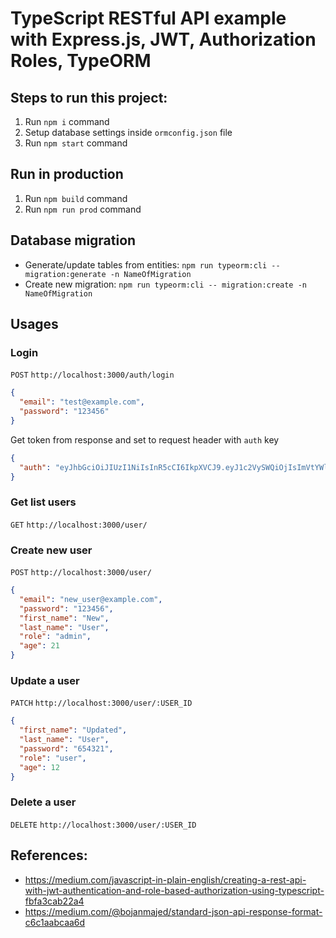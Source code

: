 # TypeScript RESTful API example with Express.js, JWT, Authorization Roles, TypeORM

## Steps to run this project:

1. Run `npm i` command
2. Setup database settings inside `ormconfig.json` file
3. Run `npm start` command

## Run in production

1. Run `npm build` command
2. Run `npm run prod` command

## Database migration

- Generate/update tables from entities: `npm run typeorm:cli -- migration:generate -n NameOfMigration`
- Create new migration: `npm run typeorm:cli -- migration:create -n NameOfMigration`

## Usages

### Login

`POST` `http://localhost:3000/auth/login`

```json
{
  "email": "test@example.com",
  "password": "123456"
}
```

Get token from response and set to request header with `auth` key

```json
{
  "auth": "eyJhbGciOiJIUzI1NiIsInR5cCI6IkpXVCJ9.eyJ1c2VySWQiOjIsImVtYWlsIjoiZW1haWxAYWFhLmNjY2MiLCJpYXQiOjE1NjQzODQyMzksImV4cCI6MTU2NDM4NzgzOX0.dW8JEjDK9_5XQIneTMQdktlUMDu-2_TcEYOUQMgn9LQ"
}
```

### Get list users

`GET` `http://localhost:3000/user/`

### Create new user

`POST` `http://localhost:3000/user/`

```json
{
  "email": "new_user@example.com",
  "password": "123456",
  "first_name": "New",
  "last_name": "User",
  "role": "admin",
  "age": 21
}
```

### Update a user

`PATCH` `http://localhost:3000/user/:USER_ID`

```json
{
  "first_name": "Updated",
  "last_name": "User",
  "password": "654321",
  "role": "user",
  "age": 12
}
```

### Delete a user

`DELETE` `http://localhost:3000/user/:USER_ID`

## References:

- https://medium.com/javascript-in-plain-english/creating-a-rest-api-with-jwt-authentication-and-role-based-authorization-using-typescript-fbfa3cab22a4
- https://medium.com/@bojanmajed/standard-json-api-response-format-c6c1aabcaa6d

